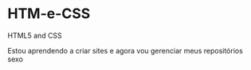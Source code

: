 # HTM-e-CSS
 HTML5 and CSS

 Estou aprendendo a criar sites e agora vou gerenciar meus repositórios
sexo